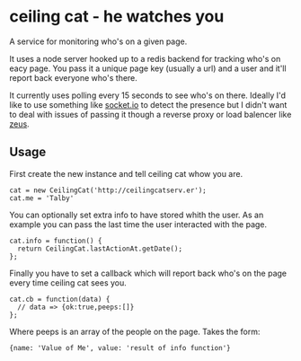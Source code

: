 ceiling cat - he watches you
============================

A service for monitoring who's on a given page.

It uses a node server hooked up to a redis backend for tracking who's on eacy page.
You pass it a unique page key (usually a url) and a user and it'll report back
everyone who's there.

It currently uses polling every 15 seconds to see who's on there. Ideally I'd
like to use something like [socket.io](http://socket.io) to detect the
presence but I didn't want to deal with issues of passing it though a reverse
proxy or load balencer like [zeus](http://zeus.com).

## Usage

First create the new instance and tell ceiling cat whow you are.

    cat = new CeilingCat('http://ceilingcatserv.er');
    cat.me = 'Talby'

You can optionally set extra info to have stored whith the user. As an
example you can pass the last time the user interacted with the page.

    cat.info = function() {
      return CeilingCat.lastActionAt.getDate();
    };

Finally you have to set a callback which will report back who's on the page every
time ceiling cat sees you.

    cat.cb = function(data) {
      // data => {ok:true,peeps:[]}
    };

Where peeps is an array of the people on the page. Takes the form:

    {name: 'Value of Me', value: 'result of info function'}